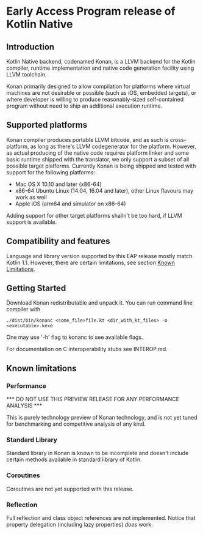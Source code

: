 # Early Access Program release of Kotlin Native #

## Introduction ##

 Kotlin Native backend, codenamed Konan, is a LLVM backend for the Kotlin compiler,
runtime implementation and native code generation facility using LLVM toolchain.

 Konan primarily designed to allow compilation for platforms where
virtual machines are not desirable or possible (such as iOS, embedded targets),
or where developer is willing to produce reasonably-sized self-contained program
without need to ship an additional execution runtime.

## Supported platforms ##

 Konan compiler produces portable LLVM bitcode, and as such is cross-platform,
as long as there's LLVM codegenerator for the platform.
 However, as actual producing of the native code requires platform linker and some
basic runtime shipped with the translator, we only support a subset of all possible
target platforms. Currently Konan is being shipped and tested with support for
the following platforms:

 * Mac OS X 10.10 and later (x86-64)
 * x86-64 Ubuntu Linux (14.04, 16.04 and later), other Linux flavours may work as well
 * Apple iOS (arm64 and simulator on x86-64)

 Adding support for other target platforms shalln't be too hard, if LLVM support
 is available.

 ## Compatibility and features ##

 Language and library version supported by this EAP release mostly match Kotlin 1.1.
However, there are certain limitations, see section [Known Limitations](#limitations).

  ## Getting Started ##

 Download Konan redistributable and unpack it. You can run command line compiler with

	./dist/bin/konanc <some_file>file.kt <dir_with_kt_files> -o <executable>.kexe

  One may use '-h' flag to konanc to see available flags.

  For documentation on C interoperability stubs see INTEROP.md.

  ## <a name="limitations"></a>Known limitations ##

  ### Performance ###

  *** DO NOT USE THIS PREVIEW RELEASE FOR ANY PERFORMANCE ANALYSIS ***

 This is purely technology preview of Konan technology, and is not yet tuned
for benchmarking and competitive analysis of any kind.

  ### Standard Library ###

  Standard library in Konan is known to be incomplete and doesn't include
certain methods available in standard library of Kotlin.

  ### Coroutines ###

  Coroutines are not yet supported with this release.

  ### Reflection ###

   Full reflection and class object references are not implemented.
Notice that property delegation (including lazy properties) *does* work.